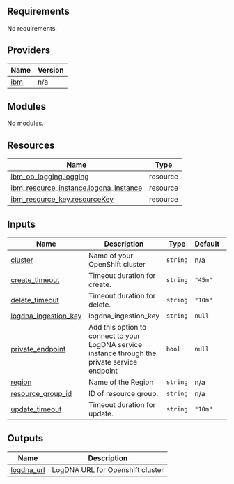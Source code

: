 ## Requirements

No requirements.

## Providers

| Name | Version |
|------|---------|
| <a name="provider_ibm"></a> [ibm](#provider\_ibm) | n/a |

## Modules

No modules.

## Resources

| Name | Type |
|------|------|
| [ibm_ob_logging.logging](https://registry.terraform.io/providers/IBM-Cloud/ibm/latest/docs/resources/ob_logging) | resource |
| [ibm_resource_instance.logdna_instance](https://registry.terraform.io/providers/IBM-Cloud/ibm/latest/docs/resources/resource_instance) | resource |
| [ibm_resource_key.resourceKey](https://registry.terraform.io/providers/IBM-Cloud/ibm/latest/docs/resources/resource_key) | resource |

## Inputs

| Name | Description | Type | Default | Required |
|------|-------------|------|---------|:--------:|
| <a name="input_cluster"></a> [cluster](#input\_cluster) | Name of your OpenShift cluster | `string` | n/a | yes |
| <a name="input_create_timeout"></a> [create\_timeout](#input\_create\_timeout) | Timeout duration for create. | `string` | `"45m"` | no |
| <a name="input_delete_timeout"></a> [delete\_timeout](#input\_delete\_timeout) | Timeout duration for delete. | `string` | `"10m"` | no |
| <a name="input_logdna_ingestion_key"></a> [logdna\_ingestion\_key](#input\_logdna\_ingestion\_key) | logdna\_ingestion\_key | `string` | `null` | no |
| <a name="input_private_endpoint"></a> [private\_endpoint](#input\_private\_endpoint) | Add this option to connect to your LogDNA service instance through the private service endpoint | `bool` | `null` | no |
| <a name="input_region"></a> [region](#input\_region) | Name of the Region | `string` | n/a | yes |
| <a name="input_resource_group_id"></a> [resource\_group\_id](#input\_resource\_group\_id) | ID of resource group. | `string` | n/a | yes |
| <a name="input_update_timeout"></a> [update\_timeout](#input\_update\_timeout) | Timeout duration for update. | `string` | `"10m"` | no |

## Outputs

| Name | Description |
|------|-------------|
| <a name="output_logdna_url"></a> [logdna\_url](#output\_logdna\_url) | LogDNA URL for Openshift cluster |
